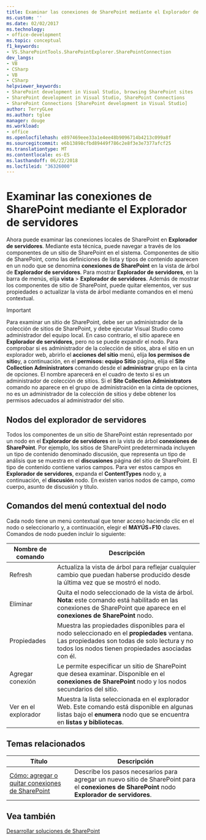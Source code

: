 ```yaml
---
title: Examinar las conexiones de SharePoint mediante el Explorador de servidores | Microsoft Docs
ms.custom: ''
ms.date: 02/02/2017
ms.technology:
- office-development
ms.topic: conceptual
f1_keywords:
- VS.SharePointTools.SharePointExplorer.SharePointConnection
dev_langs:
- VB
- CSharp
- VB
- CSharp
helpviewer_keywords:
- SharePoint development in Visual Studio, browsing SharePoint sites
- SharePoint development in Visual Studio, SharePoint Connections
- SharePoint Connections [SharePoint development in Visual Studio]
author: TerryGLee
ms.author: tglee
manager: douge
ms.workload:
- office
ms.openlocfilehash: e897469eee33a1e4ee48b9096714b4213c099a8f
ms.sourcegitcommit: e6b13898cfbd89449f786c2e8f3e3e7377afcf25
ms.translationtype: MT
ms.contentlocale: es-ES
ms.lasthandoff: 06/22/2018
ms.locfileid: "36326000"
---
```

# <a name="browse-sharepoint-connections-by-using-server-explorer"></a>Examinar las conexiones de SharePoint mediante el Explorador de servidores
  Ahora puede examinar las conexiones locales de SharePoint en **Explorador de servidores**. Mediante esta técnica, puede navegar a través de los componentes de un sitio de SharePoint en el sistema. Componentes de sitio de SharePoint, como las definiciones de lista y tipos de contenido aparecen en un nodo que se denomina **conexiones de SharePoint** en la vista de árbol de **Explorador de servidores**. Para mostrar **Explorador de servidores**, en la barra de menús, elija **vista** > **Explorador de servidores**. Además de mostrar los componentes de sitio de SharePoint, puede quitar elementos, ver sus propiedades o actualizar la vista de árbol mediante comandos en el menú contextual.  
  
> [!IMPORTANT]  
>  Para examinar un sitio de SharePoint, debe ser un administrador de la colección de sitios de SharePoint, y debe ejecutar Visual Studio como administrador del equipo local. En caso contrario, el sitio aparece en **Explorador de servidores**, pero no se puede expandir el nodo. Para comprobar si es administrador de la colección de sitios, abra el sitio en un explorador web, abrirlo el **acciones del sitio** menú, elija **los permisos de sitio**y, a continuación, en el **permisos: equipo Sitio** página, elija el **Site Collection Administrators** comando desde el **administrar** grupo en la cinta de opciones. El nombre aparecerá en el cuadro de texto si es un administrador de colección de sitios. Si el **Site Collection Administrators** comando no aparece en el grupo de administración en la cinta de opciones, no es un administrador de la colección de sitios y debe obtener los permisos adecuados al administrador del sitio.  
  
## <a name="server-explorer-nodes"></a>Nodos del explorador de servidores
 Todos los componentes de un sitio de SharePoint están representado por un nodo en el **Explorador de servidores** en la vista de árbol **conexiones de SharePoint**. Por ejemplo, los sitios de SharePoint predeterminada incluyen un tipo de contenido denominado discusión, que representa un tipo de análisis que se muestra en el **discusiones** página del sitio de SharePoint. El tipo de contenido contiene varios campos. Para ver estos campos en **Explorador de servidores**, expanda el **ContentTypes** nodo y, a continuación, el **discusión** nodo. En existen varios nodos de campo, como cuerpo, asunto de discusión y título.  
  
## <a name="node-shortcut-menu-commands"></a>Comandos del menú contextual del nodo
 Cada nodo tiene un menú contextual que tener acceso haciendo clic en el nodo o seleccionarlo y, a continuación, elegir el **MAYÚS**+**F10** claves. Comandos de nodo pueden incluir lo siguiente:  
  
|Nombre de comando|Descripción|  
|------------------|-----------------|  
|Refresh|Actualiza la vista de árbol para reflejar cualquier cambio que puedan haberse producido desde la última vez que se mostró el nodo.|  
|Eliminar|Quita el nodo seleccionado de la vista de árbol. **Nota:** este comando está habilitado en las conexiones de SharePoint que aparece en el **conexiones de SharePoint** nodo.|  
|Propiedades|Muestra las propiedades disponibles para el nodo seleccionado en el **propiedades** ventana. Las propiedades son todas de solo lectura y no todos los nodos tienen propiedades asociadas con él.|  
|Agregar conexión|Le permite especificar un sitio de SharePoint que desea examinar. Disponible en el **conexiones de SharePoint** nodo y los nodos secundarios del sitio.|  
|Ver en el explorador|Muestra la lista seleccionada en el explorador Web. Este comando está disponible en algunas listas bajo el **enumera** nodo que se encuentra en **listas y bibliotecas**.|  
  
## <a name="related-topics"></a>Temas relacionados
  
|Título|Descripción|  
|-----------|-----------------|  
|[Cómo: agregar o quitar conexiones de SharePoint](../sharepoint/how-to-add-or-remove-sharepoint-connections.md)|Describe los pasos necesarios para agregar un nuevo sitio de SharePoint para el **conexiones de SharePoint** nodo **Explorador de servidores**.|  
  
## <a name="see-also"></a>Vea también
 [Desarrollar soluciones de SharePoint](../sharepoint/developing-sharepoint-solutions.md)  
  
 
